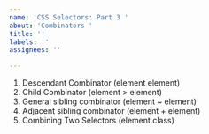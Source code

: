 ```yaml
---
name: 'CSS Selectors: Part 3 '
about: 'Combinators '
title: ''
labels: ''
assignees: ''

---
```


1. Descendant Combinator (element element)
2. Child Combinator (element > element)
3. General sibling combinator (element ~ element)
4. Adjacent sibling combinator (element + element)
5. Combining Two Selectors (element.class)
